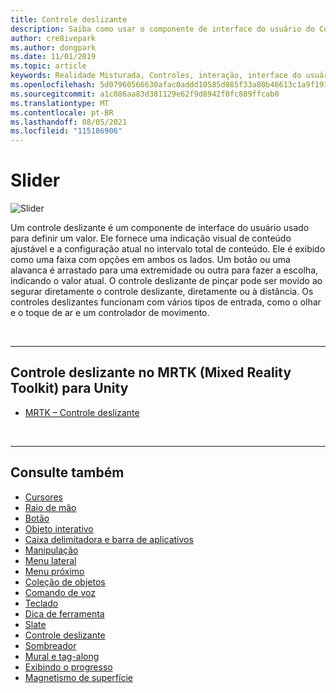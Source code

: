 ```yaml
---
title: Controle deslizante
description: Saiba como usar o componente de interface do usuário do Controle Deslizante para definir um valor movendo um botão ou uma alavanca em uma faixa usando o controle de realidade misturada Toolkit.
author: cre8ivepark
ms.author: dongpark
ms.date: 11/01/2019
ms.topic: article
keywords: Realidade Misturada, Controles, interação, interface do usuário, experiência do usuário, headset de realidade misturada, headset de realidade misturada do Windows, headset de realidade virtual, HoloLens, controle deslizante, MRTK, Realidade Misturada Toolkit
ms.openlocfilehash: 5d07960566630afac0addd10585d885f33a80b46613c1a9f19374c9afa71bd7e
ms.sourcegitcommit: a1c086aa83d381129e62f9d8942f0fc889ffcab0
ms.translationtype: MT
ms.contentlocale: pt-BR
ms.lasthandoff: 08/05/2021
ms.locfileid: "115186906"
---
```

# <a name="slider"></a>Slider

![Slider](images/UX_Hero_Slider.jpg)

Um controle deslizante é um componente de interface do usuário usado para definir um valor. Ele fornece uma indicação visual de conteúdo ajustável e a configuração atual no intervalo total de conteúdo. Ele é exibido como uma faixa com opções em ambos os lados. Um botão ou uma alavanca é arrastado para uma extremidade ou outra para fazer a escolha, indicando o valor atual. O controle deslizante de pinçar pode ser movido ao segurar diretamente o controle deslizante, diretamente ou à distância. Os controles deslizantes funcionam com vários tipos de entrada, como o olhar e o toque de ar e um controlador de movimento.

<br>

---

## <a name="slider-in-mrtk-mixed-reality-toolkit-for-unity"></a>Controle deslizante no MRTK (Mixed Reality Toolkit) para Unity

* [MRTK – Controle deslizante](/windows/mixed-reality/mrtk-unity/features/ux-building-blocks/sliders)

<br>

---

## <a name="see-also"></a>Consulte também

* [Cursores](cursors.md)
* [Raio de mão](point-and-commit.md)
* [Botão](button.md)
* [Objeto interativo](interactable-object.md)
* [Caixa delimitadora e barra de aplicativos](app-bar-and-bounding-box.md)
* [Manipulação](direct-manipulation.md)
* [Menu lateral](hand-menu.md)
* [Menu próximo](near-menu.md)
* [Coleção de objetos](object-collection.md)
* [Comando de voz](voice-input.md)
* [Teclado](keyboard.md)
* [Dica de ferramenta](tooltip.md)
* [Slate](slate.md)
* [Controle deslizante](slider.md)
* [Sombreador](shader.md)
* [Mural e tag-along](billboarding-and-tag-along.md)
* [Exibindo o progresso](progress.md)
* [Magnetismo de superfície](surface-magnetism.md)